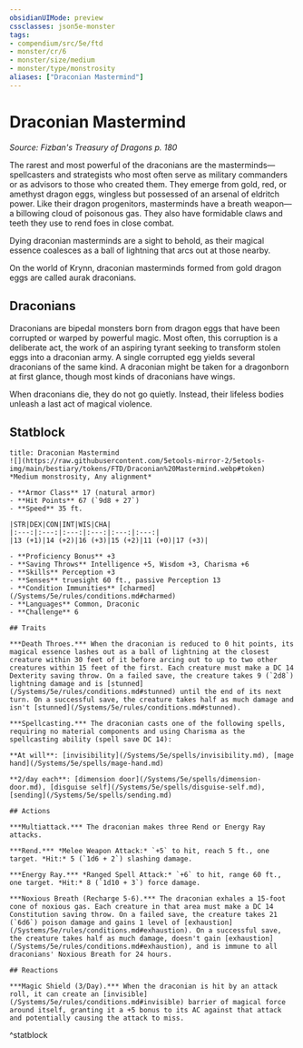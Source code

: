 ```yaml
---
obsidianUIMode: preview
cssclasses: json5e-monster
tags:
- compendium/src/5e/ftd
- monster/cr/6
- monster/size/medium
- monster/type/monstrosity
aliases: ["Draconian Mastermind"]
---
```

# Draconian Mastermind
*Source: Fizban's Treasury of Dragons p. 180*  

The rarest and most powerful of the draconians are the masterminds—spellcasters and strategists who most often serve as military commanders or as advisors to those who created them. They emerge from gold, red, or amethyst dragon eggs, wingless but possessed of an arsenal of eldritch power. Like their dragon progenitors, masterminds have a breath weapon—a billowing cloud of poisonous gas. They also have formidable claws and teeth they use to rend foes in close combat.

Dying draconian masterminds are a sight to behold, as their magical essence coalesces as a ball of lightning that arcs out at those nearby.

On the world of Krynn, draconian masterminds formed from gold dragon eggs are called aurak draconians.

## Draconians

Draconians are bipedal monsters born from dragon eggs that have been corrupted or warped by powerful magic. Most often, this corruption is a deliberate act, the work of an aspiring tyrant seeking to transform stolen eggs into a draconian army. A single corrupted egg yields several draconians of the same kind. A draconian might be taken for a dragonborn at first glance, though most kinds of draconians have wings.

When draconians die, they do not go quietly. Instead, their lifeless bodies unleash a last act of magical violence.

## Statblock

```ad-statblock
title: Draconian Mastermind
![](https://raw.githubusercontent.com/5etools-mirror-2/5etools-img/main/bestiary/tokens/FTD/Draconian%20Mastermind.webp#token)
*Medium monstrosity, Any alignment*

- **Armor Class** 17 (natural armor)
- **Hit Points** 67 (`9d8 + 27`)
- **Speed** 35 ft.

|STR|DEX|CON|INT|WIS|CHA|
|:---:|:---:|:---:|:---:|:---:|:---:|
|13 (+1)|14 (+2)|16 (+3)|15 (+2)|11 (+0)|17 (+3)|

- **Proficiency Bonus** +3
- **Saving Throws** Intelligence +5, Wisdom +3, Charisma +6
- **Skills** Perception +3
- **Senses** truesight 60 ft., passive Perception 13
- **Condition Immunities** [charmed](/Systems/5e/rules/conditions.md#charmed)
- **Languages** Common, Draconic
- **Challenge** 6

## Traits

***Death Throes.*** When the draconian is reduced to 0 hit points, its magical essence lashes out as a ball of lightning at the closest creature within 30 feet of it before arcing out to up to two other creatures within 15 feet of the first. Each creature must make a DC 14 Dexterity saving throw. On a failed save, the creature takes 9 (`2d8`) lightning damage and is [stunned](/Systems/5e/rules/conditions.md#stunned) until the end of its next turn. On a successful save, the creature takes half as much damage and isn't [stunned](/Systems/5e/rules/conditions.md#stunned).

***Spellcasting.*** The draconian casts one of the following spells, requiring no material components and using Charisma as the spellcasting ability (spell save DC 14):

**At will**: [invisibility](/Systems/5e/spells/invisibility.md), [mage hand](/Systems/5e/spells/mage-hand.md)

**2/day each**: [dimension door](/Systems/5e/spells/dimension-door.md), [disguise self](/Systems/5e/spells/disguise-self.md), [sending](/Systems/5e/spells/sending.md)

## Actions

***Multiattack.*** The draconian makes three Rend or Energy Ray attacks.

***Rend.*** *Melee Weapon Attack:* `+5` to hit, reach 5 ft., one target. *Hit:* 5 (`1d6 + 2`) slashing damage.

***Energy Ray.*** *Ranged Spell Attack:* `+6` to hit, range 60 ft., one target. *Hit:* 8 (`1d10 + 3`) force damage.

***Noxious Breath (Recharge 5-6).*** The draconian exhales a 15-foot cone of noxious gas. Each creature in that area must make a DC 14 Constitution saving throw. On a failed save, the creature takes 21 (`6d6`) poison damage and gains 1 level of [exhaustion](/Systems/5e/rules/conditions.md#exhaustion). On a successful save, the creature takes half as much damage, doesn't gain [exhaustion](/Systems/5e/rules/conditions.md#exhaustion), and is immune to all draconians' Noxious Breath for 24 hours.

## Reactions

***Magic Shield (3/Day).*** When the draconian is hit by an attack roll, it can create an [invisible](/Systems/5e/rules/conditions.md#invisible) barrier of magical force around itself, granting it a +5 bonus to its AC against that attack and potentially causing the attack to miss.
```
^statblock